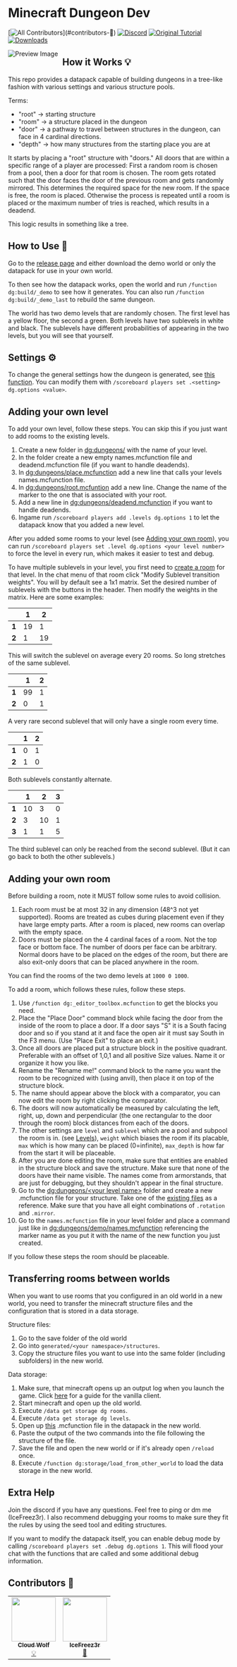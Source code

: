 # Minecraft Dungeon Dev
<!-- ALL-CONTRIBUTORS-BADGE:START - Do not remove or modify this section -->
[![All Contributors](https://img.shields.io/badge/Contributors-2-orange.svg?)](#contributors-🧱)
[![Discord](https://img.shields.io/badge/Discord-⛓-blue.svg)](https://discord.gg/5wkd8F45bR)
[![Original Tutorial](https://img.shields.io/badge/Original_Tutorial-▶-red.svg)](https://www.youtube.com/watch?v=nPTxsI43iag)
[![Downloads](https://img.shields.io/github/downloads/CloudWolfYT/MC-DungeonDev/total.svg)](https://github.com/CloudWolfYT/MC-DungeonDev/releases)
<!-- ALL-CONTRIBUTORS-BADGE:END -->
<img src="images/preview.png"
     alt="Preview Image"
     style="float: left; margin-right: 10px;" />

## How it Works 💡
<!-- prettier-ignore-start -->
<!-- markdownlint-disable -->

This repo provides a datapack capable of building dungeons in a tree-like fashion with various settings and various structure pools.

Terms:
- "root"  -> starting structure
- "room"  -> a structure placed in the dungeon
- "door"  -> a pathway to travel between structures in the dungeon, can face in 4 cardinal directions.
- "depth" -> how many structures from the starting place you are at

It starts by placing a "root" structure with "doors." All doors that are within a specific range of a player are processed: First a random room is chosen from a pool, then a door for that room is chosen. The room gets rotated such that the door faces the door of the previous room and gets randomly mirrored. This determines the required space for the new room. If the space is free, the room is placed. Otherwise the process is repeated until a room is placed or the maximum number of tries is reached, which results in a deadend.

This logic results in something like a tree.
<!-- markdownlint-enable -->
<!-- prettier-ignore-end -->

## How to Use 📝
<!-- prettier-ignore-start -->
<!-- markdownlint-disable -->

Go to the [release page](https://github.com/IceFreez3r/MC-DungeonDev/releases/latest) and either download the demo world or only the datapack for use in your own world.

To then see how the datapack works, open the world and run `/function dg:build/_demo` to see how it generates. You can also run `/function dg:build/_demo_last` to rebuild the same dungeon.

The world has two demo levels that are randomly chosen. The first level has a yellow floor, the second a green. Both levels have two sublevels in white and black. The sublevels have different probabilities of appearing in the two levels, but you will see that yourself.
<!-- markdownlint-enable -->
<!-- prettier-ignore-end -->

## Settings ⚙️

To change the general settings how the dungeon is generated, see [this function](./data/dg/functions/first_init.mcfunction). You can modify them with `/scoreboard players set .<setting> dg.options <value>`.

## Adding your own level
<!-- prettier-ignore-start -->
<!-- markdownlint-disable -->

To add your own level, follow these steps. You can skip this if you just want to add rooms to the existing levels.
1. Create a new folder in [dg:dungeons/](./data/dg/functions/dungeons/) with the name of your level.
1. In the folder create a new empty names.mcfunction file and deadend.mcfunction file (if you want to handle deadends).
1. In [dg:dungeons/place.mcfunction](./data/dg/functions/dungeons/place.mcfunction#L5) add a new line that calls your levels names.mcfunction file.
1. In [dg:dungeons/root.mcfuntion](./data/dg/functions/dungeons/root.mcfunction#L3) add a new line. Change the name of the marker to the one that is associated with your root.
1. Add a new line in [dg:dungeons/deadend.mcfunction](./data/dg/functions/dungeons/deadend.mcfunction) if you want to handle deadends.
1. Ingame run `/scoreboard players add .levels dg.options 1` to let the datapack know that you added a new level.

After you added some rooms to your level (see [Adding your own room](#adding-your-own-room)), you can run `/scoreboard players set .level dg.options <your level number>` to force the level in every run, which makes it easier to test and debug.

To have multiple sublevels in your level, you first need to [create a room](#adding-your-own-room) for that level. In the chat menu of that room click "Modify Sublevel transition weights". You will by default see a 1x1 matrix. Set the desired number of sublevels with the buttons in the header. Then modify the weights in the matrix. Here are some examples:

|  | 1 | 2 |
| - | - | - |
| <b>1</b> | 19 | 1 |
| <b>2</b> | 1 | 19 |

This will switch the sublevel on average every 20 rooms. So long stretches of the same sublevel.

|  | 1 | 2 |
| - | - | - |
| <b>1</b> | 99 | 1 |
| <b>2</b> | 0 | 1 |

A very rare second sublevel that will only have a single room every time.

|  | 1 | 2 |
| - | - | - |
| <b>1</b> | 0 | 1 |
| <b>2</b> | 1 | 0 |

Both sublevels constantly alternate.

|  | 1 | 2 | 3 |
| - | - | - | - |
| <b>1</b> | 10 | 3 | 0 |
| <b>2</b> | 3 | 10 | 1 |
| <b>3</b> | 1 | 1 | 5 |

The third sublevel can only be reached from the second sublevel. (But it can go back to both the other sublevels.)
<!-- markdownlint-enable -->
<!-- prettier-ignore-end -->

## Adding your own room
<!-- prettier-ignore-start -->
<!-- markdownlint-disable -->

Before building a room, note it MUST follow some rules to avoid collision.
1. Each room must be at most 32 in any dimension (48^3 not yet supported). Rooms are treated as cubes during placement even if they have large empty parts. After a room is placed, new rooms can overlap with the empty space.
2. Doors must be placed on the 4 cardinal faces of a room. Not the top face or bottom face. The number of doors per face can be arbitrary. Normal doors have to be placed on the edges of the room, but there are also exit-only doors that can be placed anywhere in the room.

You can find the rooms of the two demo levels at `1000 0 1000`.

To add a room, which follows these rules, follow these steps.
1. Use `/function dg:_editor_toolbox.mcfunction` to get the blocks you need.
1. Place the "Place Door" command block while facing the door from the inside of the room to place a door. If a door says "S" it is a South facing door and so if you stand at it and face the open air it must say South in the F3 menu. (Use "Place Exit" to place an exit.)
1. Once all doors are placed put a structure block in the positive quadrant. Preferable with an offset of 1,0,1 and all positive Size values. Name it or organize it how you like.
1. Rename the "Rename me!" command block to the name you want the room to be recognized with (using anvil), then place it on top of the structure block.
1. The name should appear above the block with a comparator, you can now edit the room by right clicking the comparator.
1. The doors will now automatically be measured by calculating the left, right, up, down and perpendicular (the one rectangular to the door through the room) block distances from each of the doors. 
1. The other settings are `level` and `sublevel` which are a pool and subpool the room is in. (see [Levels](#adding-your-own-level)), `weight` which biases the room if its placable, `max` which is how many can be placed (0=infinite), `max_depth` is how far from the start it will be placeable.
1. After you are done editing the room, make sure that entities are enabled in the structure block and save the structure. Make sure that none of the doors have their name visible. The names come from armorstands, that are just for debugging, but they shouldn't appear in the final structure.
1. Go to the [dg:dungeons/\<your level name>](./data/dg/functions/dungeons/) folder and create a new .mcfunction file for your structure. Take one of the [existing files](./data/dg/functions/dungeons/demo/quad.mcfunction) as a reference. Make sure that you have all eight combinations of `.rotation` and `.mirror`.
1. Go to the `names.mcfunction` file in your level folder and place a command just like in [dg:dungeons/demo/names.mcfunction](./data/dg/functions/dungeons/demo/names.mcfunction) referencing the marker name as you put it with the name of the new function you just created. 

If you follow these steps the room should be placeable.
<!-- markdownlint-enable -->
<!-- prettier-ignore-end -->

## Transferring rooms between worlds
<!-- prettier-ignore-start -->
<!-- markdownlint-disable -->
When you want to use rooms that you configured in an old world in a new world, you need to transfer the minecraft structure files and the configuration that is stored in a data storage. 

Structure files:
1. Go to the save folder of the old world
1. Go into `generated/<your namespace>/structures`.
1. Copy the structure files you want to use into the same folder (including subfolders) in the new world.

Data storage:
1. Make sure, that minecraft opens up an output log when you launch the game. Click [here](https://i.imgur.com/aL8XRaq.png) for a guide for the vanilla client.
1. Start minecraft and open up the old world.
1. Execute `/data get storage dg rooms`.
1. Execute `/data get storage dg levels`.
1. Open up [this](./data/dg/functions/storage/load_from_other_world.mcfunction) .mcfunction file in the datapack in the new world.
1. Paste the output of the two commands into the file following the structure of the file.
1. Save the file and open the new world or if it's already open `/reload` once.
1. Execute `/function dg:storage/load_from_other_world` to load the data storage in the new world.
<!-- markdownlint-enable -->
<!-- prettier-ignore-end -->

## Extra Help
<!-- prettier-ignore-start -->
<!-- markdownlint-disable -->
Join the discord if you have any questions. Feel free to ping or dm me (IceFreez3r). I also recommend debugging your rooms to make sure they fit the rules by using the seed tool and editing structures.

If you want to modify the datapack itself, you can enable debug mode by calling `/scoreboard players set .debug dg.options 1`. This will flood your chat with the functions that are called and some additional debug information.
<!-- markdownlint-enable -->
<!-- prettier-ignore-end -->

## Contributors 🧱
<!-- prettier-ignore-start -->
<!-- markdownlint-disable -->
<table>
  <tr>
    <td align="center"><a href="https://github.com/CloudWolfYT"><img src="https://avatars.githubusercontent.com/u/64243799?v=4" width="100px;" alt=""/><br /><sub><b>Cloud Wolf</b></sub></a><br /><a href="#" title="Original Idea">💡</a></td>
    <td align="center"><a href="https://github.com/IceFreez3r"><img src="https://avatars.githubusercontent.com/u/39794212?v=4" width="100px;" alt=""/><br /><sub><b>IceFreez3r</b></sub></a><br /><a href="#" title="New implementation">🔨</a></td>
  </tr>
</table>

<!-- markdownlint-enable -->
<!-- prettier-ignore-end -->

